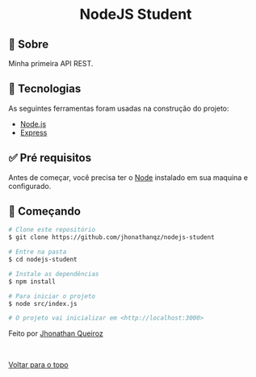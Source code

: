 <div align="center" id="top"> 


  &#xa0;

</div>

<h1 align="center">NodeJS Student</h1>


## :dart: Sobre ##

Minha primeira API REST.

## :rocket: Tecnologias ##

As seguintes ferramentas foram usadas na construção do projeto:

- [Node.js](https://nodejs.org/en/)
- [Express](https://expressjs.com/pt-br/)

## :white_check_mark: Pré requisitos ##

Antes de começar, você precisa ter o [Node](https://nodejs.org/en/) instalado em sua maquina e configurado.

## :checkered_flag: Começando ##

```bash
# Clone este repositório
$ git clone https://github.com/jhonathanqz/nodejs-student

# Entre na pasta
$ cd nodejs-student

# Instale as dependências
$ npm install

# Para iniciar o projeto
$ node src/index.js

# O projeto vai inicializar em <http://localhost:3000>
```

Feito por <a href="https://github.com/jhonathanqz" target="_blank">Jhonathan Queiroz</a>

&#xa0;

<a href="#top">Voltar para o topo</a>
